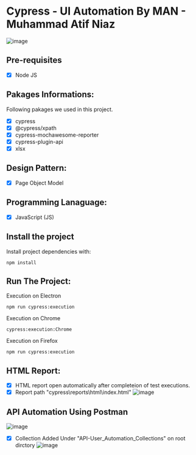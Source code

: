 # Cypress - UI Automation By MAN - Muhammad Atif Niaz

![image](https://user-images.githubusercontent.com/40147842/201000621-1cfb2084-d10e-4b65-858c-764b272d8a67.png)

## Pre-requisites

- [X] Node JS

## Pakages Informations:
Following pakages we used in this project.
- [X] cypress
- [X] @cypress/xpath
- [X] cypress-mochawesome-reporter
- [X] cypress-plugin-api
- [X] xlsx
## Design Pattern:
- [X] Page Object Model
## Programming Lanaguage:
- [X] JavaScript (JS)
## Install the project
Install project dependencies with: 
```
npm install
```
## Run The Project:
Execution on Electron
```
npm run cypress:execution
```
Execution on Chrome
```
cypress:execution:Chrome
```
Execution on Firefox
```
npm run cypress:execution
```
## HTML Report:
- [X] HTML report open automatically after completeion of test executions.
- [X] Report path "cypress\reports\html\index.html"
![image](https://user-images.githubusercontent.com/40147842/230332508-0c4215fc-4267-442d-b35a-f7aafc6ae1f1.png)
## API Automation Using Postman
![image](https://user-images.githubusercontent.com/40147842/230336414-84690d88-0e29-473f-85a5-ab6242d2841b.png)
- [X] Collection Added Under "API-User_Automation_Collections" on root dirctory
![image](https://user-images.githubusercontent.com/40147842/230336101-61e0eab0-4587-4a68-897d-db3061614e39.png)

